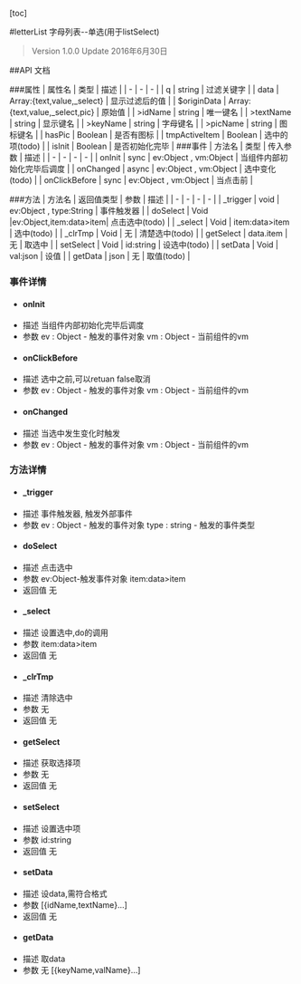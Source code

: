 ﻿[toc]

#letterList 字母列表--单选(用于listSelect)
> Version 1.0.0
> Update 2016年6月30日

##API 文档

###属性
| 属性名 | 类型 | 描述 |
| - | - | - |
| q | string | 过滤关键字 |
| data | Array:{text,value,_select} | 显示过滤后的值 |
| $originData | Array:{text,value,_select,pic} | 原始值 |
| >idName | string | 唯一键名 |
| >textName | string | 显示键名 |
| >keyName | string | 字母键名 |
| >picName | string | 图标键名 |
| hasPic | Boolean | 是否有图标 |
| tmpActiveItem | Boolean | 选中的项(todo) |
| isInit | Boolean | 是否初始化完毕 |
###事件
| 方法名 | 类型 | 传入参数 | 描述 |
| - | - | - | - |
| onInit | sync | ev:Object , vm:Object | 当组件内部初始化完毕后调度 |
| onChanged | async | ev:Object , vm:Object | 选中变化(todo) |
| onClickBefore | sync | ev:Object , vm:Object | 当点击前 |

###方法
| 方法名 | 返回值类型 | 参数 | 描述 |
| - | - | - | - |
| _trigger | void | ev:Object , type:String | 事件触发器 |
| doSelect | Void |ev:Object,item:data>item| 点击选中(todo) |
| _select | Void | item:data>item | 选中(todo) |
| _clrTmp | Void | 无 | 清楚选中(todo) |
| getSelect | data.item | 无 | 取选中 |
| setSelect | Void | id:string | 设选中(todo) |
| setData | Void | val:json | 设值 |
| getData | json | 无 | 取值(todo) |
### 事件详情
* #### onInit
+ 描述
当组件内部初始化完毕后调度
+ 参数
ev : Object - 触发的事件对象
vm : Object - 当前组件的vm

* #### onClickBefore
+ 描述
选中之前,可以retuan false取消
+ 参数
ev : Object - 触发的事件对象
vm : Object - 当前组件的vm

* #### onChanged
+ 描述
当选中发生变化时触发
+ 参数
ev : Object - 触发的事件对象
vm : Object - 当前组件的vm



### 方法详情
* #### _trigger
+ 描述
事件触发器, 触发外部事件
+ 参数
ev : Object - 触发的事件对象
type : string - 触发的事件类型

* #### doSelect
+ 描述
点击选中
+ 参数
ev:Object-触发事件对象
item:data>item
+ 返回值
无

* #### _select
+ 描述
设置选中,do的调用
+ 参数
item:data>item
+ 返回值
无

* #### _clrTmp
+ 描述
清除选中
+ 参数
无
+ 返回值
无
 
* #### getSelect
+ 描述
获取选择项
+ 参数
无
+ 返回值
无

* #### setSelect
+ 描述
设置选中项
+ 参数
id:string
+ 返回值
无

* #### setData
+ 描述
设data,需符合格式
+ 参数
 [{idName,textName}...] 
+ 返回值
无

* #### getData
+ 描述
取data
+ 参数
无
[{keyName,valName}...] 


